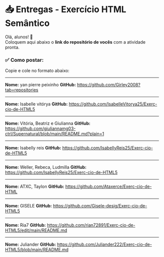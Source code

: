 # 📥 Entregas - Exercício HTML Semântico

Olá, alunos! 👋  
Coloquem aqui abaixo o **link do repositório de vocês** com a atividade pronta.

### ✅ Como postar:

Copie e cole no formato abaixo:

---

**Nome:** yan pierre peixinho 
**GitHub:** https://github.com/Girley2008?tab=repositories

---

**Nome:** Isabelle vitórya
**GitHub:** https://github.com/IsabelleVitorya25/Exerc-cio-de-HTML5

---

**Nome:** Vitória, Beatriz e Giulianna
**GitHub:** https://github.com/giuliannamg03-ctrl/Supernatural/blob/main/README.md?plain=1

---
**Nome:** Isabelly reis
**GitHub:** https://github.com/IsabellyReis25/Exerc-cio-de-HTML5

---
**Nome:** Weller, Rebeca, Ludmilla
**GitHub:** https://github.com/IsabellyReis25/Exerc-cio-de-HTML5

---
**Nome:** ATXC, Taylon
**GitHub:** https://github.com/Ataxerce/Exerc-cio-de-HTML

---
**Nome:** GISELE
**GitHub:** https://github.com/Gisele-desig/Exerc-cio-de-HTML5

---
**Nome:** Ria7
**GitHub:** https://github.com/rian72891/Exerc-cio-de-HTML5/edit/main/README.md

---
**Nome:** Juliander
**GitHub:** https://github.com/Juliander222/Exerc-cio-de-HTML5/blob/main/README.md





